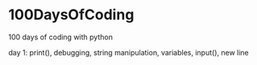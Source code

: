 # 100DaysOfCoding
100 days of coding with python

day 1: 
print(), debugging, string manipulation, variables, input(), new line

